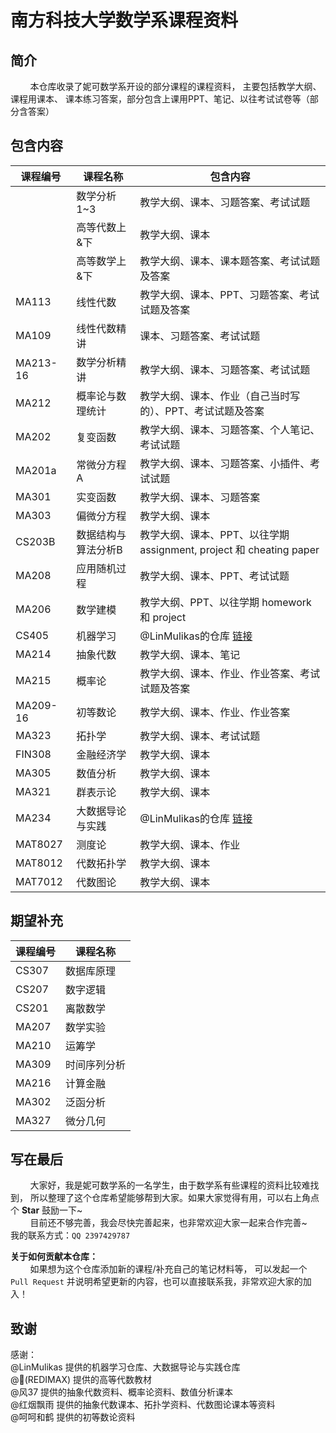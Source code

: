 # 南方科技大学数学系课程资料

## 简介
&nbsp;&nbsp;&nbsp;&nbsp;&nbsp;&nbsp;&nbsp;&nbsp;本仓库收录了妮可数学系开设的部分课程的课程资料，
主要包括教学大纲、课程用课本、 课本练习答案，部分包含上课用PPT、笔记、以往考试试卷等（部分含答案）

## 包含内容

| 课程编号     | 课程名称       | 包含内容                                                                                                     |
|----------|------------|----------------------------------------------------------------------------------------------------------|
|          | 数学分析1~3    | 教学大纲、课本、习题答案、考试试题                                                                                        |
|          | 高等代数上&下    | 教学大纲、课本                                                                                                  |
|          | 高等数学上&下    | 教学大纲、课本、课本题答案、考试试题及答案                                                                                    |
| MA113    | 线性代数       | 教学大纲、课本、PPT、习题答案、考试试题及答案                                                                                 |
| MA109    | 线性代数精讲     | 课本、习题答案、考试试题                                                                                             |
| MA213-16 | 数学分析精讲     | 教学大纲、课本、习题答案、考试试题                                                                                        |
| MA212    | 概率论与数理统计   | 教学大纲、课本、作业（自己当时写的）、PPT、考试试题及答案                                                                           |
| MA202    | 复变函数       | 教学大纲、课本、习题答案、个人笔记、考试试题                                                                                   |
| MA201a   | 常微分方程A     | 教学大纲、课本、习题答案、小插件、考试试题                                                                                    |
| MA301    | 实变函数       | 教学大纲、课本、习题答案                                                                                             |
| MA303    | 偏微分方程      | 教学大纲、课本                                                                                                  |
| CS203B   | 数据结构与算法分析B | 教学大纲、课本、PPT、以往学期 assignment, project 和 cheating paper                                                    |
| MA208    | 应用随机过程     | 教学大纲、课本、PPT、考试试题                                                                                         |
| MA206    | 数学建模       | 教学大纲、PPT、以往学期 homework 和 project                                                                         |
| CS405    | 机器学习       | @LinMulikas的仓库 [链接](https://github.com/LinMulikas/SUSTech-CS405-Machine-Learning)                        |
| MA214    | 抽象代数       | 教学大纲、课本、笔记                                                                                               |
| MA215    | 概率论        | 教学大纲、课本、作业、作业答案、考试试题及答案                                                                                  |
| MA209-16 | 初等数论       | 教学大纲、课本、作业、作业答案                                                                                          |
| MA323    | 拓扑学        | 教学大纲、课本、考试试题                                                                                             |
| FIN308   | 金融经济学      | 教学大纲、课本                                                                                                  |
| MA305    | 数值分析       | 教学大纲、课本                                                                                                  |
| MA321    | 群表示论       | 教学大纲、课本                                                                                                  |
| MA234    | 大数据导论与实践   | @LinMulikas的仓库 [链接](https://github.com/LinMulikas/SUSTech-MA234-Introduction-to-Big-Data-Public-Version) |
| MAT8027  | 测度论        | 教学大纲、课本、作业                                                                                               |
| MAT8012  | 代数拓扑学      | 教学大纲、课本                                                                                                  |
| MAT7012  | 代数图论       | 教学大纲、课本                                                                                                  |



## 期望补充
| 课程编号     | 课程名称                 |
|----------|----------------------|
| CS307    | 数据库原理                |           
| CS207    | 数字逻辑                 |           
| CS201    | 离散数学                 |           
| MA207    | 数学实验                 |           
| MA210    | 运筹学                  |           
| MA309    | 时间序列分析               |           
| MA216    | 计算金融                 | 
| MA302    | 泛函分析                 |            
| MA327    | 微分几何                 |

## 写在最后
&nbsp;&nbsp;&nbsp;&nbsp;&nbsp;&nbsp;&nbsp;&nbsp;大家好，我是妮可数学系的一名学生，由于数学系有些课程的资料比较难找到，
所以整理了这个仓库希望能够帮到大家。如果大家觉得有用，可以右上角点个 **Star** 鼓励一下~\
&nbsp;&nbsp;&nbsp;&nbsp;&nbsp;&nbsp;&nbsp;&nbsp;目前还不够完善，我会尽快完善起来，也非常欢迎大家一起来合作完善~ \
我的联系方式：`QQ 2397429787`

**关于如何贡献本仓库：** \
&nbsp;&nbsp;&nbsp;&nbsp;&nbsp;&nbsp;&nbsp;&nbsp;如果想为这个仓库添加新的课程/补充自己的笔记材料等，
可以发起一个 `Pull Request` 并说明希望更新的内容，也可以直接联系我，非常欢迎大家的加入！

## 致谢
感谢：\
@LinMulikas 提供的机器学习仓库、大数据导论与实践仓库 \
@🐬(REDIMAX) 提供的高等代数教材 \
@风37 提供的抽象代数资料、概率论资料、数值分析课本 \
@红烟飘雨 提供的抽象代数课本、拓扑学资料、代数图论课本等资料 \
@呵呵和鹤 提供的初等数论资料



    
